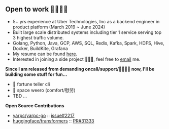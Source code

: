## Open to work 👩🏻‍💻👋

- 5+ yrs experience at Uber Technologies, Inc as a backend engineer in product platform (March 2019 ~ June 2024)
- Built large scale distributed systems including tier 1 service serving top 3 highest traffic volume.
- Golang, Python, Java, GCP, AWS, SQL, Redis, Kafka, Spark, HDFS, Hive, Docker, BuildKite, Grafana  
- My resume can be found [here]().
- Interested in joining a side project 🙋🏻‍♀️, feel free to [email](mailto:chloe.minkyung.k@gmail.com) me.

**Since I am released from demanding oncall/support/🚒👩🏻‍🚒 now, I'll be building some stuff for fun...**
- 🔮 fortune teller cli 
- 🌿 space weero (comfort/慰劳)
- TBD ...

**Open Source Contributions**
- [yarpc/yarpc-go](https://github.com/yarpc/yarpc-go) :: [issue#2217](https://github.com/yarpc/yarpc-go/issues/2217) 
- [huggingface/transformers](https://github.com/huggingface/transformers) :: [PR#31333](https://github.com/huggingface/transformers/pull/31333)
